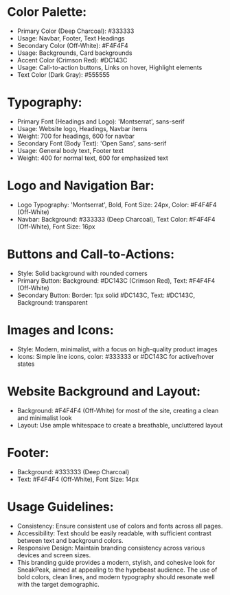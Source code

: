 # Color Palette:

- Primary Color (Deep Charcoal): #333333
- Usage: Navbar, Footer, Text Headings
- Secondary Color (Off-White): #F4F4F4
- Usage: Backgrounds, Card backgrounds
- Accent Color (Crimson Red): #DC143C
- Usage: Call-to-action buttons, Links on hover, Highlight elements
- Text Color (Dark Gray): #555555

# Typography:

- Primary Font (Headings and Logo): 'Montserrat', sans-serif
- Usage: Website logo, Headings, Navbar items
- Weight: 700 for headings, 600 for navbar
- Secondary Font (Body Text): 'Open Sans', sans-serif
- Usage: General body text, Footer text
- Weight: 400 for normal text, 600 for emphasized text

# Logo and Navigation Bar:

- Logo Typography: 'Montserrat', Bold, Font Size: 24px, Color: #F4F4F4 (Off-White)
- Navbar: Background: #333333 (Deep Charcoal), Text Color: #F4F4F4 (Off-White), Font Size: 16px

# Buttons and Call-to-Actions:

- Style: Solid background with rounded corners
- Primary Button: Background: #DC143C (Crimson Red), Text: #F4F4F4 (Off-White)
- Secondary Button: Border: 1px solid #DC143C, Text: #DC143C, Background: transparent

# Images and Icons:

- Style: Modern, minimalist, with a focus on high-quality product images
- Icons: Simple line icons, color: #333333 or #DC143C for active/hover states

# Website Background and Layout:

- Background: #F4F4F4 (Off-White) for most of the site, creating a clean and minimalist look
- Layout: Use ample whitespace to create a breathable, uncluttered layout

# Footer:

- Background: #333333 (Deep Charcoal)
- Text: #F4F4F4 (Off-White), Font Size: 14px

# Usage Guidelines:

- Consistency: Ensure consistent use of colors and fonts across all pages.
- Accessibility: Text should be easily readable, with sufficient contrast between text and background colors.
- Responsive Design: Maintain branding consistency across various devices and screen sizes.
- This branding guide provides a modern, stylish, and cohesive look for SneakPeak, aimed at appealing to the hypebeast audience. The use of bold colors, clean lines, and modern typography should resonate well with the target demographic.

